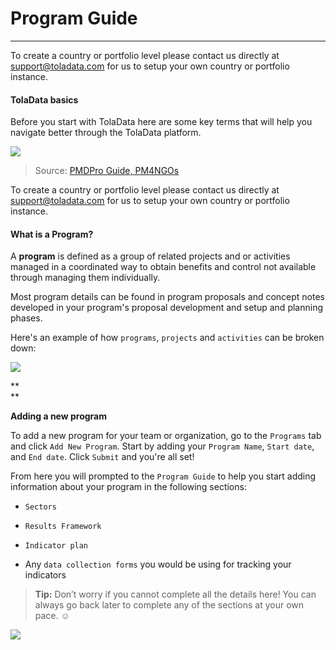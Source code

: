 # Program Guide

---

To create a country or portfolio level please contact us directly at [support@toladata.com](mailto:support@toladata.com) for us to setup your own country or portfolio instance.
#### **TolaData basics**

Before you start with TolaData here are some key terms that will help you navigate better through the TolaData platform.

![](https://lh5.googleusercontent.com/19fnuYqBVR84z7RO9d_e3FvVfDuV8s1-ufCkaneDN5CCGVYe0u8_nPxvkJt09aNqkS2rY8RxssKzIQwODRdtMeFQRx_5-4jO2CzfOfGOT3lRSrlWpYgnYpiStz_vwCMKD5D3otGH)

> Source: [PMDPro Guide, PM4NGOs](http://www.pm4ngos.com/the-guide-to-the-pmd-pro/)

To create a country or portfolio level please contact us directly at [support@toladata.com](mailto:support@toladata.com) for us to setup your own country or portfolio instance.

#### What is a Program?

A **program** is defined as a group of related projects and or activities managed in a coordinated way to obtain benefits and control not available through managing them individually.

Most program details can be found in program proposals and concept notes developed in your program's proposal development and setup and planning phases. 

Here's an example of how `programs`, `projects` and `activities` can be broken down:

![](https://lh3.googleusercontent.com/gpnk58Fq-G489g-KY7g8XNg3ZCu8Mlb8H6BLsiL8-YdseUoHBo10cBC-cQdomYDn2YrfNS8Frf5s9mHaDusj99U43jx6tpsgIoBjMkfOnMQ7y7i0L5z2jY8ST1ZldmhG88ArhdP0)

**      
**

**Adding a new program**

To add a new program for your team or organization, go to the `Programs` tab and click `Add New Program`. Start by adding your `Program Name`, `Start date`, and `End date`. Click `Submit` and you're all set!

From here you will prompted to the `Program Guide` to help you start adding information about your program in the following sections:

* `Sectors`

* `Results Framework`

* `Indicator plan`

* Any `data collection forms` you would be using for tracking your indicators

> **Tip:** Don’t worry if you cannot complete all the details here! You can always go back later to complete any of the sections at your own pace. :relaxed:

![](https://lh6.googleusercontent.com/nwgMBMy9LuyjIRLXt22PYP86kJ71q6ppFq1HNqdnJkowN_TN9TacJ2v0sdCywtF6rf12QMUWb6YKNie9Mq0wk6-HWVNWM_TJGJuQ7iMY44YpGS4Beit6g8_A3fME7IcOc5Mqsbrp)
